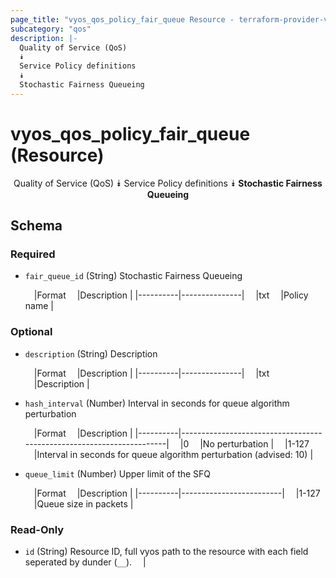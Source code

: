 ```yaml
---
page_title: "vyos_qos_policy_fair_queue Resource - terraform-provider-vyos"
subcategory: "qos"
description: |-
  Quality of Service (QoS)
  ⯯
  Service Policy definitions
  ⯯
  Stochastic Fairness Queueing
---
```


# vyos_qos_policy_fair_queue (Resource)
<center>

Quality of Service (QoS)
⯯
Service Policy definitions
⯯
**Stochastic Fairness Queueing**


</center>

## Schema

### Required

- `fair_queue_id` (String) Stochastic Fairness Queueing

    &emsp;|Format  &emsp;|Description  |
    |----------|---------------|
    &emsp;|txt     &emsp;|Policy name  |

### Optional

- `description` (String) Description

    &emsp;|Format  &emsp;|Description  |
    |----------|---------------|
    &emsp;|txt     &emsp;|Description  |
- `hash_interval` (Number) Interval in seconds for queue algorithm perturbation

    &emsp;|Format  &emsp;|Description                                                         |
    |----------|----------------------------------------------------------------------|
    &emsp;|0       &emsp;|No perturbation                                                     |
    &emsp;|1-127   &emsp;|Interval in seconds for queue algorithm perturbation (advised: 10)  |
- `queue_limit` (Number) Upper limit of the SFQ

    &emsp;|Format  &emsp;|Description            |
    |----------|-------------------------|
    &emsp;|1-127   &emsp;|Queue size in packets  |

### Read-Only

- `id` (String) Resource ID, full vyos path to the resource with each field seperated by dunder (`__`).  &emsp;|
